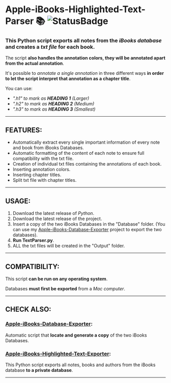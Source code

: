 # Apple-iBooks-Highlighted-Text-Parser 📚 ![StatusBadge](https://badgen.net/badge/Status/Completed/green) 

### This Python script exports all **notes** from the *iBooks database* and creates a *txt file* for each book.

The script **also handles the annotation colors, they will be annotated apart from the actual annotation**.

It's possible to *annotate a single annotation* in three different ways **in order to let the script interpret that annotation as a chapter title**.

You can use:
- *".h1" to mark as **HEADING 1** (Larger)*
- *".h2" to mark as **HEADING 2** (Medium)*
- *".h3" to mark as **HEADING 3** (Smallest)*

___

## **FEATURES:**
- Automatically extract every single important information of every note and book from iBooks Databases.
- Automatic formatting of the content of each note to ensure full compatibility with the txt file.
- Creation of individual txt files containing the annotations of each book.
- Inserting annotation colors.
- Inserting chapter titles.
- Split txt file with chapter titles.

---

## **USAGE:**
 1. Download the latest release of *Python*.
 2. Download the latest release of the project. 
 3. Insert a copy of the two iBooks Databases in the "Database" folder. (You can use my [Apple-iBooks-Database-Exporter](https://github.com/NIK4658/Apple-iBooks-Database-Exporter) project to export the two databases). 
 4. **Run TextParser.py**.
 5. ALL the txt files will be created in the "Output" folder.

---

## **COMPATIBILITY:**

This script **can be run on any operating system**.

Databases **must first be exported** from a *Mac computer*.

---

## **CHECK ALSO:**

### [Apple-iBooks-Database-Exporter](https://github.com/NIK4658/Apple-iBooks-Database-Exporter):
Automatic script that **locate and generate a copy** of the two iBooks Databases.

### [Apple-iBooks-Highlighted-Text-Exporter](https://github.com/NIK4658/Apple-iBooks-Highlighted-Text-Exporter):
This Python script exports all notes, books and authors from the iBooks database **to a private database**.

---

